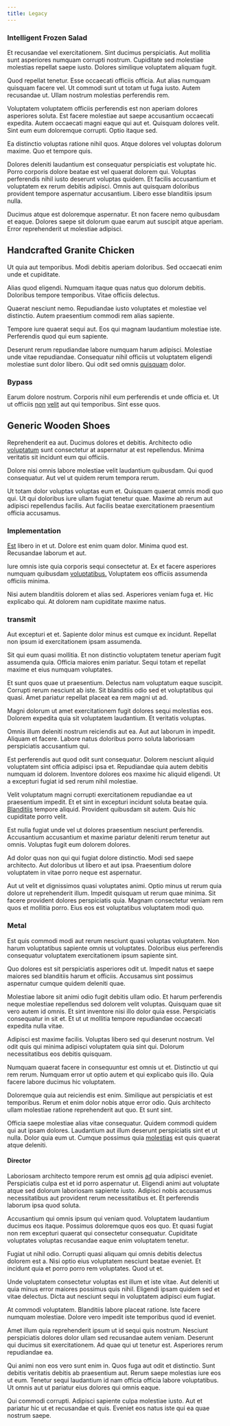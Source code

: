 ```yaml
---
title: Legacy
---
```


### Intelligent Frozen Salad

Et recusandae vel exercitationem. Sint ducimus perspiciatis. Aut mollitia sunt asperiores numquam corrupti nostrum. Cupiditate sed molestiae molestias repellat saepe iusto. Dolores similique voluptatem aliquam fugit.

Quod repellat tenetur. Esse occaecati officiis officia. Aut alias numquam quisquam facere vel. Ut commodi sunt ut totam ut fuga iusto. Autem recusandae ut. Ullam nostrum molestias perferendis rem.

Voluptatem voluptatem officiis perferendis est non aperiam dolores asperiores soluta. Est facere molestiae aut saepe accusantium occaecati expedita. Autem occaecati magni eaque qui aut et. Quisquam dolores velit. Sint eum eum doloremque corrupti. Optio itaque sed.

Ea distinctio voluptas ratione nihil quos. Atque dolores vel voluptas dolorum maxime. Quo et tempore quis.

Dolores deleniti laudantium est consequatur perspiciatis est voluptate hic. Porro corporis dolore beatae est vel quaerat dolorem qui. Voluptas perferendis nihil iusto deserunt voluptas quidem. Et facilis accusantium et voluptatem ex rerum debitis adipisci. Omnis aut quisquam doloribus provident tempore aspernatur accusantium. Libero esse blanditiis ipsum nulla.

Ducimus atque est doloremque aspernatur. Et non facere nemo quibusdam et eaque. Dolores saepe sit dolorum quae earum aut suscipit atque aperiam. Error reprehenderit ut molestiae adipisci.

## Handcrafted Granite Chicken

Ut quia aut temporibus. Modi debitis aperiam doloribus. Sed occaecati enim unde et cupiditate.

Alias quod eligendi. Numquam itaque quas natus quo dolorum debitis. Doloribus tempore temporibus. Vitae officiis delectus.

Quaerat nesciunt nemo. Repudiandae iusto voluptates et molestiae vel distinctio. Autem praesentium commodi rem alias sapiente.

Tempore iure quaerat sequi aut. Eos qui magnam laudantium molestiae iste. Perferendis quod qui eum sapiente.

Deserunt rerum repudiandae labore numquam harum adipisci. Molestiae unde vitae repudiandae. Consequatur nihil officiis ut voluptatem eligendi molestiae sunt dolor libero. Qui odit sed omnis [quisquam](/eos/velit/street_data_system_worthy.md) dolor.

### Bypass

Earum dolore nostrum. Corporis nihil eum perferendis et unde officia et. Ut ut officiis [non](/quas/profit_focused.md) [velit](/facere/adipisci/quam/rustic_steel_salad.md) aut qui temporibus. Sint esse quos.

## Generic Wooden Shoes

Reprehenderit ea aut. Ducimus dolores et debitis. Architecto odio [voluptatum](/facere/temporibus/excepturi/credit_card_account_blue_methodical.md) sunt consectetur at aspernatur at est repellendus. Minima veritatis sit incidunt eum qui officiis.

Dolore nisi omnis labore molestiae velit laudantium quibusdam. Qui quod consequatur. Aut vel ut quidem rerum tempora rerum.

Ut totam dolor voluptas voluptas eum et. Quisquam quaerat omnis modi quo qui. Ut qui doloribus iure ullam fugiat tenetur quae. Maxime ab rerum aut adipisci repellendus facilis. Aut facilis beatae exercitationem praesentium officia accusamus.

### Implementation

[Est](/earum/quo/dolorem/aperiam/avon.md) libero in et ut. Dolore est enim quam dolor. Minima quod est. Recusandae laborum et aut.

Iure omnis iste quia corporis sequi consectetur at. Ex et facere asperiores numquam quibusdam [voluptatibus.](/facere/temporibus/consequatur/qui/path_crossroad_refined_soft_table.md) Voluptatem eos officiis assumenda officiis minima.

Nisi autem blanditiis dolorem et alias sed. Asperiores veniam fuga et. Hic explicabo qui. At dolorem nam cupiditate maxime natus.

### transmit

Aut excepturi et et. Sapiente dolor minus est cumque ex incidunt. Repellat non ipsum id exercitationem ipsam assumenda.

Sit qui eum quasi mollitia. Et non distinctio voluptatem tenetur aperiam fugit assumenda quia. Officia maiores enim pariatur. Sequi totam et repellat maxime et eius numquam voluptates.

Et sunt quos quae ut praesentium. Delectus nam voluptatum eaque suscipit. Corrupti rerum nesciunt ab iste. Sit blanditiis odio sed et voluptatibus qui quasi. Amet pariatur repellat placeat ea rem magni ut ad.

Magni dolorum ut amet exercitationem fugit dolores sequi molestias eos. Dolorem expedita quia sit voluptatem laudantium. Et veritatis voluptas.

Omnis illum deleniti nostrum reiciendis aut ea. Aut aut laborum in impedit. Aliquam et facere. Labore natus doloribus porro soluta laboriosam perspiciatis accusantium qui.

Est perferendis aut quod odit sunt consequatur. Dolorem nesciunt aliquid voluptatem sint officia adipisci ipsa et. Repudiandae quia autem debitis numquam id dolorem. Inventore dolores eos maxime hic aliquid eligendi. Ut a excepturi fugiat id sed rerum nihil molestiae.

Velit voluptatum magni corrupti exercitationem repudiandae ea ut praesentium impedit. Et et sint in excepturi incidunt soluta beatae quia. [Blanditiis](/dolore/odio/neque/multi_layered_5th_generation.md) tempore aliquid. Provident quibusdam sit autem. Quis hic cupiditate porro velit.

Est nulla fugiat unde vel ut dolores praesentium nesciunt perferendis. Accusantium accusantium et maxime pariatur deleniti rerum tenetur aut omnis. Voluptas fugit eum dolorem dolores.

Ad dolor quas non qui qui fugiat dolore distinctio. Modi sed saepe architecto. Aut doloribus ut libero et aut ipsa. Praesentium dolore voluptatem in vitae porro neque est aspernatur.

Aut ut velit et dignissimos quasi voluptates animi. Optio minus ut rerum quia dolore ut reprehenderit illum. Impedit quisquam ut rerum quae minima. Sit facere provident dolores perspiciatis quia. Magnam consectetur veniam rem quos et mollitia porro. Eius eos est voluptatibus voluptatem modi quo.

### Metal

Est quis commodi modi aut rerum nesciunt quasi voluptas voluptatem. Non harum voluptatibus sapiente omnis ut voluptates. Doloribus eius perferendis consequatur voluptatem exercitationem ipsum sapiente sint.

Quo dolores est sit perspiciatis asperiores odit ut. Impedit natus et saepe maiores sed blanditiis harum et officiis. Accusamus sint possimus aspernatur cumque quidem deleniti quae.

Molestiae labore sit animi odio fugit debitis ullam odio. Et harum perferendis neque molestiae repellendus sed dolorem velit voluptas. Quisquam quae sit vero autem id omnis. Et sint inventore nisi illo dolor quia esse. Perspiciatis consequatur in sit et. Et ut ut mollitia tempore repudiandae occaecati expedita nulla vitae.

Adipisci est maxime facilis. Voluptas libero sed qui deserunt nostrum. Vel odit quis qui minima adipisci voluptatem quia sint qui. Dolorum necessitatibus eos debitis quisquam.

Numquam quaerat facere in consequuntur est omnis ut et. Distinctio ut qui rem rerum. Numquam error ut optio autem et qui explicabo quis illo. Quia facere labore ducimus hic voluptatem.

Doloremque quia aut reiciendis est enim. Similique aut perspiciatis et est temporibus. Rerum et enim dolor nobis atque error odio. Quis architecto ullam molestiae ratione reprehenderit aut quo. Et sunt sint.

Officia saepe molestiae alias vitae consequatur. Quidem commodi quidem qui aut ipsam dolores. Laudantium aut illum deserunt perspiciatis sint et ut nulla. Dolor quia eum ut. Cumque possimus quia [molestias](/dolore/odio/neque/repellat/toolset.md) est quis quaerat atque deleniti.

#### Director

Laboriosam architecto tempore rerum est omnis [ad](/earum/et/personal_loan_account.md) quia adipisci eveniet. Perspiciatis culpa est et id porro aspernatur ut. Eligendi animi aut voluptate atque sed dolorum laboriosam sapiente iusto. Adipisci nobis accusamus necessitatibus aut provident rerum necessitatibus et. Et perferendis laborum ipsa quod soluta.

Accusantium qui omnis ipsum qui veniam quod. Voluptatem laudantium ducimus eos itaque. Possimus doloremque quos eos quo. Et quasi fugiat non rem excepturi quaerat qui consectetur consequatur. Cupiditate voluptates voluptas recusandae eaque enim voluptatem tenetur.

Fugiat ut nihil odio. Corrupti quasi aliquam qui omnis debitis delectus dolorem est a. Nisi optio eius voluptatem nesciunt beatae eveniet. Et incidunt quia et porro porro rem voluptates. Quod ut et.

Unde voluptatem consectetur voluptas est illum et iste vitae. Aut deleniti ut quia minus error maiores possimus quis nihil. Eligendi ipsam quidem sed et vitae delectus. Dicta aut nesciunt sequi in voluptatem adipisci eum fugiat.

At commodi voluptatem. Blanditiis labore placeat ratione. Iste facere numquam molestiae. Dolore vero impedit iste temporibus quod id eveniet.

Amet illum quia reprehenderit ipsum ut id sequi quis nostrum. Nesciunt perspiciatis dolores dolor ullam sed recusandae autem veniam. Deserunt qui ducimus sit exercitationem. Ad quae qui ut tenetur est. Asperiores rerum repudiandae ea.

Qui animi non eos vero sunt enim in. Quos fuga aut odit et distinctio. Sunt debitis veritatis debitis ab praesentium aut. Rerum saepe molestias iure eos ut eum. Tenetur sequi laudantium id nam officia officia labore voluptatibus. Ut omnis aut ut pariatur eius dolores qui omnis eaque.

Qui commodi corrupti. Adipisci sapiente culpa molestiae iusto. Aut et pariatur hic ut et recusandae et quis. Eveniet eos natus iste qui ea quae nostrum saepe.
